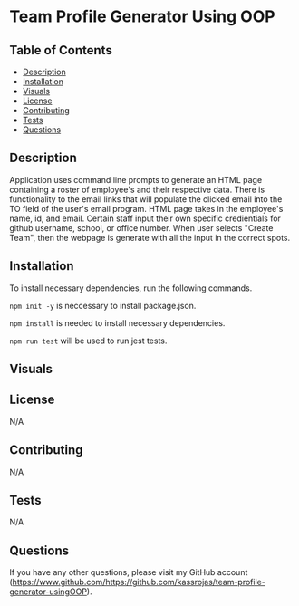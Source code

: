  # Team Profile Generator Using OOP

## Table of Contents

* [Description](#description)
* [Installation](#installation)
* [Visuals](#visuals)
* [License](#license)
* [Contributing](#contributing)
* [Tests](#tests)
* [Questions](#questions)

## Description

Application uses command line prompts to generate an HTML page containing a roster of employee's and their respective data. There is functionality to the email links that will populate the clicked email into the TO field of the user's email program. HTML page takes in the employee's name, id, and email. Certain staff input their own specific credientials for github username, school, or office number. When user selects "Create Team", then the webpage is generate with all the input in the correct spots. 


## Installation

To install necessary dependencies, run the following commands. 

```npm init -y``` is neccessary to install package.json. 

```npm install``` is needed to install necessary dependencies. 

```npm run test``` will be used to run jest tests.

## Visuals


## License

N/A

## Contributing

N/A

## Tests

N/A

## Questions

If you have any other questions, please visit my GitHub account (https://www.github.com/https://github.com/kassrojas/team-profile-generator-usingOOP).

